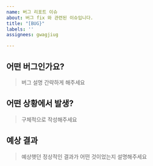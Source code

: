 ```yaml
---
name: 버그 리포트 이슈
about: 버그 fix 와 관련된 이슈입니다.
title: "[BUG}"
labels: ''
assignees: gwagjiug

---
```


## 어떤 버그인가요?

> 버그 설명 간략하게 해주세요

## 어떤 상황에서 발생?

> 구체적으로 작성해주세요

## 예상 결과

> 예상햇던 정상적인 결과가 어떤 것이었는지 설명해주세요
